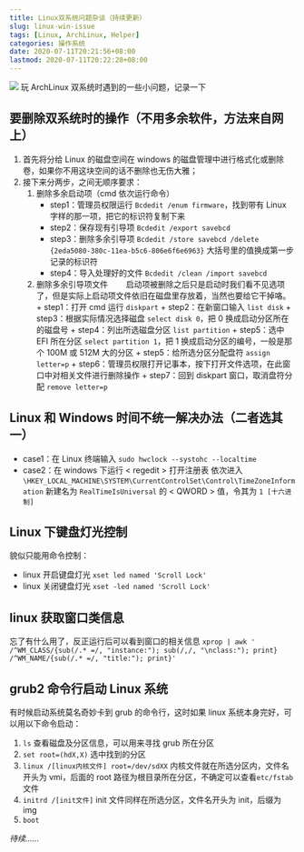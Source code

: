 ```yaml
---
title: Linux双系统问题杂谈（持续更新）
slug: linux-win-issue
tags: [Linux, ArchLinux, Helper]
categories: 操作系统
date: 2020-07-11T20:21:56+08:00
lastmod: 2020-07-11T20:22:28+08:00
---
```


![](https://cdn.jsdelivr.net/gh/hotsnow-sean/image-host/img/20200707211141.png)
玩 ArchLinux 双系统时遇到的一些小问题，记录一下

<!--more-->

## 要删除双系统时的操作（不用多余软件，方法来自网上）

1. 首先将分给 Linux 的磁盘空间在 windows 的磁盘管理中进行格式化或删除卷，如果你不用这块空间的话不删除也无伤大雅；
2. 接下来分两步，之间无顺序要求：
   1. 删除多余启动项（cmd 依次运行命令）
      - step1：管理员权限运行 `Bcdedit /enum firmware`，找到带有 Linux 字样的那一项，把它的标识符复制下来
      - step2：保存现有引导项 `Bcdedit /export savebcd`
      - step3：删除多余引导项 `Bcdedit /store savebcd /delete {2eda5080-380c-11ea-b5c6-806e6f6e6963}` 大括号里的值换成第一步记录的标识符
      - step4：导入处理好的文件 `Bcdedit /clean /import savebcd`
   2. 删除多余引导项文件
      &emsp;&emsp;启动项被删除之后只是启动时我们看不见选项了，但是实际上启动项文件依旧在磁盘里存放着，当然也要给它干掉咯。 + step1：打开 cmd 运行 `diskpart` + step2：在新窗口输入 `list disk` + step3：根据实际情况选择磁盘 `select disk 0`，把 0 换成启动分区所在的磁盘号 + step4：列出所选磁盘分区 `list partition` + step5：选中 EFI 所在分区 `select partition 1`，把 1 换成启动分区的编号，一般是那个 100M 或 512M 大的分区 + step5：给所选分区分配盘符 `assign letter=p` + step6：管理员权限打开记事本，按下打开文件选项，在此窗口中对相关文件进行删除操作 + step7：回到 diskpart 窗口，取消盘符分配 `remove letter=p`

## Linux 和 Windows 时间不统一解决办法（二者选其一）

- case1：在 Linux 终端输入 `sudo hwclock --systohc --localtime`
- case2：在 windows 下运行 < regedit > 打开注册表
  依次进入 `\HKEY_LOCAL_MACHINE\SYSTEM\CurrentControlSet\Control\TimeZoneInformation`
  新建名为 `RealTimeIsUniversal` 的 < QWORD > 值，令其为 `1 [十六进制]`

## Linux 下键盘灯光控制

貌似只能用命令控制：

- linux 开启键盘灯光 `xset led named 'Scroll Lock'`
- linux 关闭键盘灯光 `xset -led named 'Scroll Lock'`

## linux 获取窗口类信息

忘了有什么用了，反正运行后可以看到窗口的相关信息
`xprop | awk ' /^WM_CLASS/{sub(/.* =/, "instance:"); sub(/,/, "\nclass:"); print} /^WM_NAME/{sub(/.* =/, "title:"); print}'`

## grub2 命令行启动 Linux 系统

有时候启动系统莫名奇妙卡到 grub 的命令行，这时如果 linux 系统本身完好，可以用以下命令启动：

1. `ls` 查看磁盘及分区信息，可以用来寻找 grub 所在分区
2. `set root=(hdX,X)` 选中找到的分区
3. `linux /[linux内核文件] root=/dev/sdXX` 内核文件就在所选分区内，文件名开头为 vmi，后面的 root 路径为根目录所在分区，不确定可以查看`etc/fstab`文件
4. `initrd /[init文件]` init 文件同样在所选分区，文件名开头为 init，后缀为 img
5. `boot`

_待续......_
